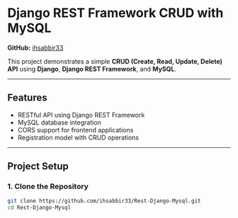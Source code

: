 # Django REST Framework CRUD with MySQL

**GitHub:** [ihsabbir33](https://github.com/ihsabbir33)

This project demonstrates a simple **CRUD (Create, Read, Update, Delete) API** using **Django**, **Django REST Framework**, and **MySQL**.

---

## Features

- RESTful API using Django REST Framework  
- MySQL database integration  
- CORS support for frontend applications  
- Registration model with CRUD operations  

---

## Project Setup

### 1. Clone the Repository
```bash
git clone https://github.com/ihsabbir33/Rest-Django-Mysql.git
cd Rest-Django-Mysql
